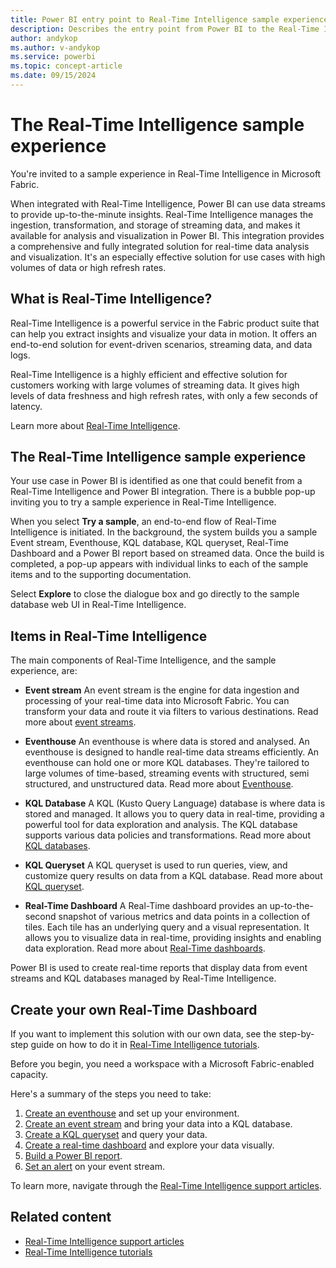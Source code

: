```yaml
---
title: Power BI entry point to Real-Time Intelligence sample experience
description: Describes the entry point from Power BI to the Real-Time Intelligence sample epxerience for identified customers.
author: andykop
ms.author: v-andykop
ms.service: powerbi
ms.topic: concept-article
ms.date: 09/15/2024
---
```

# The Real-Time Intelligence sample experience

You're invited to a sample experience in Real-Time Intelligence in Microsoft Fabric.

When integrated with Real-Time Intelligence, Power BI can use data streams to provide up-to-the-minute insights. Real-Time Intelligence manages the ingestion, transformation, and storage of streaming data, and makes it available for analysis and visualization in Power BI. This integration provides a comprehensive and fully integrated solution for real-time data analysis and visualization. It's an especially effective solution for use cases with high volumes of data or high refresh rates.

## What is Real-Time Intelligence?

Real-Time Intelligence is a powerful service in the Fabric product suite that can help you extract insights and visualize your data in motion.  It offers an end-to-end solution for event-driven scenarios, streaming data, and data logs.  

Real-Time Intelligence is a highly efficient and effective solution for customers working with large volumes of streaming data. It gives high levels of data freshness and high refresh rates, with only a few seconds of latency.

Learn more about [Real-Time Intelligence](/fabric/real-time-intelligence/).

## The Real-Time Intelligence sample experience

Your use case in Power BI is identified as one that could benefit from a Real-Time Intelligence and Power BI integration. There is a bubble pop-up inviting you to try a sample experience in Real-Time Intelligence.

When you select **Try a sample**, an end-to-end flow of Real-Time Intelligence is initiated. In the background, the system builds you a sample Event stream, Eventhouse, KQL database, KQL queryset, Real-Time Dashboard and a Power BI report based on streamed data. Once the build is completed, a pop-up appears with individual links to each of the sample items and to the supporting documentation.

Select **Explore** to close the dialogue box and go directly to the sample database web UI in Real-Time Intelligence.

## Items in Real-Time Intelligence

The main components of Real-Time Intelligence, and the sample experience, are:  

* **Event stream** An event stream is the engine for data ingestion and processing of your real-time data into Microsoft Fabric. You can transform your data and route it via filters to various destinations. Read more about [event streams](/fabric/real-time-intelligence/event-streams/overview).

* **Eventhouse** An eventhouse is where data is stored and analysed. An eventhouse is designed to handle real-time data streams efficiently. An eventhouse can hold one or more KQL databases. They're tailored to large volumes of time-based, streaming events with structured, semi structured, and unstructured data. Read more about [Eventhouse](/fabric/real-time-intelligence/eventhouse).

* **KQL Database** A KQL (Kusto Query Language) database is where data is stored and managed. It allows you to query data in real-time, providing a powerful tool for data exploration and analysis. The KQL database supports various data policies and transformations. Read more about [KQL databases](/fabric/real-time-intelligence/create-database).

* **KQL Queryset** A KQL queryset is used to run queries, view, and customize query results on data from a KQL database. Read more about [KQL queryset](/fabric/real-time-intelligence/create-query-set).

* **Real-Time Dashboard** A Real-Time dashboard provides an up-to-the-second snapshot of various metrics and data points in a collection of tiles. Each tile has an underlying query and a visual representation. It allows you to visualize data in real-time, providing insights and enabling data exploration. Read more about [Real-Time dashboards](/fabric/real-time-intelligence/dashboard-real-time-create).

Power BI is used to create real-time reports that display data from event streams and KQL databases managed by Real-Time Intelligence.

## Create your own Real-Time Dashboard

If you want to implement this solution with our own data, see the step-by-step guide on how to do it in [Real-Time Intelligence tutorials](/fabric/real-time-intelligence/tutorial-introduction).

Before you begin, you need a workspace with a Microsoft Fabric-enabled capacity.

Here's a summary of the steps you need to take:

1. [Create an eventhouse](/fabric/real-time-intelligence/tutorial-1-resources) and set up your environment.
1. [Create an event stream](/fabric/real-time-intelligence/tutorial-2-get-real-time-events) and bring your data into a KQL database.
1. [Create a KQL queryset](/fabric/real-time-intelligence/tutorial-3-query-data) and query your data.
1. [Create a real-time dashboard](/fabric/real-time-intelligence/tutorial-4-create-dashboard) and explore your data visually.
1. [Build a Power BI report](/fabric/real-time-intelligence/tutorial-5-power-bi-report).
1. [Set an alert](/fabric/real-time-intelligence/tutorial-6-set-alert) on your event stream.

To learn more, navigate through the [Real-Time Intelligence support articles](/fabric/real-time-intelligence/).

## Related content
* [Real-Time Intelligence support articles](/fabric/real-time-intelligence/)
* [Real-Time Intelligence tutorials](/fabric/real-time-intelligence/tutorial-introduction)
